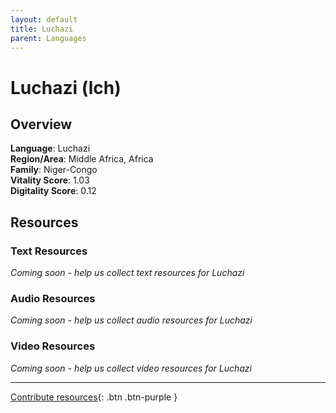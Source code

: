 ```yaml
---
layout: default
title: Luchazi
parent: Languages
---
```


# Luchazi (lch)

## Overview

**Language**: Luchazi  
**Region/Area**: Middle Africa, Africa  
**Family**: Niger-Congo  
**Vitality Score**: 1.03  
**Digitality Score**: 0.12  

## Resources

### Text Resources
*Coming soon - help us collect text resources for Luchazi*

### Audio Resources
*Coming soon - help us collect audio resources for Luchazi*

### Video Resources
*Coming soon - help us collect video resources for Luchazi*

---

[Contribute resources](https://fairtrain.github.io/){: .btn .btn-purple }
